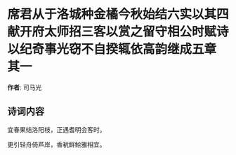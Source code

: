 # 席君从于洛城种金橘今秋始结六实以其四献开府太师招三客以赏之留守相公时赋诗以纪奇事光窃不自揆辄依高韵继成五章  其一

**作者**: 司马光

## 诗词内容

宜春果结洛阳枝，正遇耆明会客时。

更引轻舟倚芦岸，香秔鲜鲙雅相宜。

